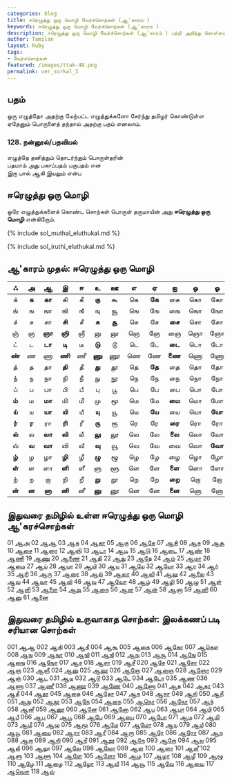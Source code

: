 ```yaml
---  
categories: blog  
title: ஈரெழுத்து ஒரு மொழி வேர்ச்சொற்கள் (ஆ'காரம் )
keywords: ஈரெழுத்து ஒரு மொழி வேர்ச்சொற்கள் (ஆ'காரம் )
description: ஈரெழுத்து ஒரு மொழி வேர்ச்சொற்கள் (ஆ'காரம் ) பற்றி அறிந்து கொள்ளலாம்.  
author: Tamilan  
layout: Ruby  
tags:  
- வேர்ச்சொற்கள்  
featured: /images/ttak-48.png  
permalink: ver_sorkal_3
---  
```


## பதம்  
ஒரு எழுத்தோ அதற்கு மேற்பட்ட எழுத்துக்களோ சேர்ந்து தமிழர் கொண்டுள்ள ஏதேனும் பொருளைத் தந்தால் அதற்கு பதம் எனலாம்.  
  

### 128. நன்னூல்/பதவியல்  
எழுத்தே தனித்தும் தொடர்ந்தும் பொருள்தரின்  
பதமாம் அது பகாப்பதம் பகுபதம் என  
இரு பால் ஆகி இயலும் என்ப  
  

## ஈரெழுத்து ஒரு மொழி  
ஒரே எழுத்துக்களைக் கொண்ட சொற்கள் பொருள் தருமாயின் அது **ஈரெழுத்து ஒரு மொழி** என்கிறோம்.  

{% include sol_muthal_eluthukal.md %}

{% include sol_iruthi_eluthukal.md %}

## ஆ'காரம் முதல்: ஈரெழுத்து ஒரு மொழி

ஃ|**அ**|**ஆ**|இ|ஈ|உ|ஊ|எ|ஏ|ஐ|ஒ|ஓ|ஔ
:-----:|:-----:|:-----:|:-----:|:-----:|:-----:|:-----:|:-----:|:-----:|:-----:|:-----:|:-----:|:-----:
க்|**க**|**கா**|கி|கீ|**கு**|கூ|கெ|**கே**|கை|கொ|கோ|கௌ
ங்|ங|ஙா|ஙி|ஙீ|ஙு|ஙூ|ஙெ|ஙே|ஙை|ஙொ|ஙோ|ஙௌ
ச்|ச|சா|**சி**|சீ|**சு**|**சூ**|செ|சே|**சை**|சொ|சோ|சௌ
ஞ்|ஞ|**ஞா**|**ஞி**|ஞீ|ஞு|ஞூ|ஞெ|ஞே|ஞை|ஞொ|ஞோ|ஞௌ
ட்|ட|**டா**|**டி**|டீ|**டு**|டூ|டெ|டே|**டை**|டொ|டோ|டௌ
**ண்**|ண|ணா|**ணி**|ணீ|**ணு**|ணூ|ணெ|ணே|**ணை**|ணொ|ணோ|ணௌ
த்|த|தா|**தி**|தீ|**து**|தூ|தெ|**தே**|தை|தொ|தோ|தௌ
ந்|ந|நா|நி|நீ|நு|நூ|நெ|நே|நை|நொ|நோ|நௌ
ப்|ப|பா|பி|பீ|பு|பூ|பெ|பே|பை|பொ|போ|பௌ
**ம்**|ம|**மா**|மி|மீ|மு|மூ|மெ|மே|**மை**|மொ|மோ|மௌ
**ய்**|ய|**யா**|**யி**|யீ|**யு**|யூ|யெ|**யே**|யை|யொ|**யோ**|யௌ
**ர்**|**ர**|ரா|**ரி**|ரீ|**ரு**|ரூ|ரெ|ரே|**ரை**|ரொ|ரோ|ரௌ
**ல்**|ல|**லா**|**லி**|லீ|**லு**|லூ|லெ|லே|**லை**|லொ|லோ|லௌ
வ்|**வ**|**வா**|வி|வீ|**வு**|வூ|வெ|வே|வை|வொ|**வோ**|வௌ
**ழ்**|ழ|ழா|**ழி**|ழீ|**ழு**|ழூ|ழெ|ழே|ழை|ழொ|ழோ|ழௌ
**ள்**|ள|ளா|**ளி**|ளீ|ளு|ளூ|ளெ|ளே|**ளை**|ளொ|ளோ|ளௌ
ற்|ற|றா|றி|றீ|**று**|றூ|றெ|றே|**றை**|றொ|றோ|றௌ
**ன்**|**ன**|**னா**|**னி**|னீ|**னு**|னூ|னெ|னே|**னை**|னொ|னோ|னௌ

## இதுவரை தமிழில் உள்ள ஈரெழுத்து ஒரு மொழி ஆ'கரச்சொற்கள்

01 [ஆஅ](https://ta.wiktionary.org/wiki/ஆஅ)
02 [ஆஆ](https://ta.wiktionary.org/wiki/ஆஆ)
03 [ஆக](https://ta.wiktionary.org/wiki/ஆக)
04 [ஆகா](https://ta.wiktionary.org/wiki/ஆகா)
05 [ஆகு](https://ta.wiktionary.org/wiki/ஆகு)
06 [ஆகே](https://ta.wiktionary.org/wiki/ஆகே)
07 [ஆசி](https://ta.wiktionary.org/wiki/ஆசி)
08 [ஆசு](https://ta.wiktionary.org/wiki/ஆசு)
09 [ஆசூ](https://ta.wiktionary.org/wiki/ஆசூ)
10 [ஆசை](https://ta.wiktionary.org/wiki/ஆசை)
11 [ஆஞா](https://ta.wiktionary.org/wiki/ஆஞா)
12 [ஆஞி](https://ta.wiktionary.org/wiki/ஆஞி)
13 [ஆடா](https://ta.wiktionary.org/wiki/ஆடா)
14 [ஆடி](https://ta.wiktionary.org/wiki/ஆடி)
15 [ஆடு](https://ta.wiktionary.org/wiki/ஆடு)
16 [ஆடை](https://ta.wiktionary.org/wiki/ஆடை)
17 [ஆண்](https://ta.wiktionary.org/wiki/ஆண்)
18 [ஆணி](https://ta.wiktionary.org/wiki/ஆணி)
19 [ஆணு](https://ta.wiktionary.org/wiki/ஆணு)
20 [ஆணை](https://ta.wiktionary.org/wiki/ஆணை)
21 [ஆதி](https://ta.wiktionary.org/wiki/ஆதி)
22 [ஆது](https://ta.wiktionary.org/wiki/ஆது)
23 [ஆதே](https://ta.wiktionary.org/wiki/ஆதே)
24 [ஆம்](https://ta.wiktionary.org/wiki/ஆம்)
25 [ஆமா](https://ta.wiktionary.org/wiki/ஆமா)
26 [ஆமை](https://ta.wiktionary.org/wiki/ஆமை)
27 [ஆய்](https://ta.wiktionary.org/wiki/ஆய்)
28 [ஆயா](https://ta.wiktionary.org/wiki/ஆயா)
29 [ஆயி](https://ta.wiktionary.org/wiki/ஆயி)
30 [ஆயு](https://ta.wiktionary.org/wiki/ஆயு)
31 [ஆயே](https://ta.wiktionary.org/wiki/ஆயே)
32 [ஆயோ](https://ta.wiktionary.org/wiki/ஆயோ)
33 [ஆர](https://ta.wiktionary.org/wiki/ஆர)
34 [ஆர்](https://ta.wiktionary.org/wiki/ஆர்)
35 [ஆரி](https://ta.wiktionary.org/wiki/ஆரி)
36 [ஆரு](https://ta.wiktionary.org/wiki/ஆரு)
37 [ஆரை](https://ta.wiktionary.org/wiki/ஆரை)
38 [ஆல்](https://ta.wiktionary.org/wiki/ஆல்)
39 [ஆலா](https://ta.wiktionary.org/wiki/ஆலா)
40 [ஆலி](https://ta.wiktionary.org/wiki/ஆலி)
41 [ஆலு](https://ta.wiktionary.org/wiki/ஆலு)
42 [ஆலை](https://ta.wiktionary.org/wiki/ஆலை)
43 [ஆவ](https://ta.wiktionary.org/wiki/ஆவ)
44 [ஆவா](https://ta.wiktionary.org/wiki/ஆவா)
45 [ஆவி](https://ta.wiktionary.org/wiki/ஆவி)
46 [ஆவு](https://ta.wiktionary.org/wiki/ஆவு)
47 [ஆவோ](https://ta.wiktionary.org/wiki/ஆவோ)
48 [ஆழ்](https://ta.wiktionary.org/wiki/ஆழ்)
49 [ஆழி](https://ta.wiktionary.org/wiki/ஆழி)
50 [ஆழு](https://ta.wiktionary.org/wiki/ஆழு)
51 [ஆள்](https://ta.wiktionary.org/wiki/ஆள்)
52 [ஆளி](https://ta.wiktionary.org/wiki/ஆளி)
53 [ஆளை](https://ta.wiktionary.org/wiki/ஆளை)
54 [ஆறு](https://ta.wiktionary.org/wiki/ஆறு)
55 [ஆறை](https://ta.wiktionary.org/wiki/ஆறை)
56 [ஆன](https://ta.wiktionary.org/wiki/ஆன)
57 [ஆன்](https://ta.wiktionary.org/wiki/ஆன்)
58 [ஆனா](https://ta.wiktionary.org/wiki/ஆனா)
59 [ஆனி](https://ta.wiktionary.org/wiki/ஆனி)
60 [ஆனு](https://ta.wiktionary.org/wiki/ஆனு)
61 [ஆனை](https://ta.wiktionary.org/wiki/ஆனை)
    
##  இதுவரை தமிழில் உருவாகாத சொற்கள்: இலக்கணப் படி சரியான சொற்கள்
    
001 [ஆஆ](https://ta.wiktionary.org/wiki/ஆஆ)
002 [ஆகி](https://ta.wiktionary.org/wiki/ஆகி)
003 [ஆகீ](https://ta.wiktionary.org/wiki/ஆகீ)
004 [ஆகூ](https://ta.wiktionary.org/wiki/ஆகூ)
005 [ஆகை](https://ta.wiktionary.org/wiki/ஆகை)
006 [ஆகோ](https://ta.wiktionary.org/wiki/ஆகோ)
007 [ஆகௌ](https://ta.wiktionary.org/wiki/ஆகௌ)
008 [ஆங](https://ta.wiktionary.org/wiki/ஆங)
009 [ஆஙா](https://ta.wiktionary.org/wiki/ஆஙா)
010 [ஆஙி](https://ta.wiktionary.org/wiki/ஆஙி)
011 [ஆஙீ](https://ta.wiktionary.org/wiki/ஆஙீ)
012 [ஆஙு](https://ta.wiktionary.org/wiki/ஆஙு)
013 [ஆஙூ](https://ta.wiktionary.org/wiki/ஆஙூ)
014 [ஆஙே](https://ta.wiktionary.org/wiki/ஆஙே)
015 [ஆஙை](https://ta.wiktionary.org/wiki/ஆஙை)
016 [ஆஙோ](https://ta.wiktionary.org/wiki/ஆஙோ)
017 [ஆச](https://ta.wiktionary.org/wiki/ஆச)
018 [ஆசா](https://ta.wiktionary.org/wiki/ஆசா)
019 [ஆசீ](https://ta.wiktionary.org/wiki/ஆசீ)
020 [ஆசே](https://ta.wiktionary.org/wiki/ஆசே)
021 [ஆசோ](https://ta.wiktionary.org/wiki/ஆசோ)
022 [ஆஞ](https://ta.wiktionary.org/wiki/ஆஞ)
023 [ஆஞீ](https://ta.wiktionary.org/wiki/ஆஞீ)
024 [ஆஞு](https://ta.wiktionary.org/wiki/ஆஞு)
025 [ஆஞூ](https://ta.wiktionary.org/wiki/ஆஞூ)
026 [ஆஞே](https://ta.wiktionary.org/wiki/ஆஞே)
027 [ஆஞை](https://ta.wiktionary.org/wiki/ஆஞை)
028 [ஆஞோ](https://ta.wiktionary.org/wiki/ஆஞோ)
029 [ஆஞ்](https://ta.wiktionary.org/wiki/ஆஞ்)
030 [ஆட](https://ta.wiktionary.org/wiki/ஆட)
031 [ஆடீ](https://ta.wiktionary.org/wiki/ஆடீ)
032 [ஆடூ](https://ta.wiktionary.org/wiki/ஆடூ)
033 [ஆடே](https://ta.wiktionary.org/wiki/ஆடே)
034 [ஆடோ](https://ta.wiktionary.org/wiki/ஆடோ)
035 [ஆண](https://ta.wiktionary.org/wiki/ஆண)
036 [ஆணா](https://ta.wiktionary.org/wiki/ஆணா)
037 [ஆணீ](https://ta.wiktionary.org/wiki/ஆணீ)
038 [ஆணூ](https://ta.wiktionary.org/wiki/ஆணூ)
039 [ஆணே](https://ta.wiktionary.org/wiki/ஆணே)
040 [ஆணோ](https://ta.wiktionary.org/wiki/ஆணோ)
041 [ஆத](https://ta.wiktionary.org/wiki/ஆத)
042 [ஆதா](https://ta.wiktionary.org/wiki/ஆதா)
043 [ஆதீ](https://ta.wiktionary.org/wiki/ஆதீ)
044 [ஆதூ](https://ta.wiktionary.org/wiki/ஆதூ)
045 [ஆதை](https://ta.wiktionary.org/wiki/ஆதை)
046 [ஆதோ](https://ta.wiktionary.org/wiki/ஆதோ)
047 [ஆந](https://ta.wiktionary.org/wiki/ஆந)
048 [ஆநா](https://ta.wiktionary.org/wiki/ஆநா)
049 [ஆநி](https://ta.wiktionary.org/wiki/ஆநி)
050 [ஆநீ](https://ta.wiktionary.org/wiki/ஆநீ)
051 [ஆநு](https://ta.wiktionary.org/wiki/ஆநு)
052 [ஆநூ](https://ta.wiktionary.org/wiki/ஆநூ)
053 [ஆநே](https://ta.wiktionary.org/wiki/ஆநே)
054 [ஆநை](https://ta.wiktionary.org/wiki/ஆநை)
055 [ஆநொ](https://ta.wiktionary.org/wiki/ஆநொ)
056 [ஆநோ](https://ta.wiktionary.org/wiki/ஆநோ)
057 [ஆந்](https://ta.wiktionary.org/wiki/ஆந்)
058 [ஆனீ](https://ta.wiktionary.org/wiki/ஆனீ)
059 [ஆனூ](https://ta.wiktionary.org/wiki/ஆனூ)
060 [ஆனே](https://ta.wiktionary.org/wiki/ஆனே)
061 [ஆனோ](https://ta.wiktionary.org/wiki/ஆனோ)
062 [ஆப](https://ta.wiktionary.org/wiki/ஆப)
063 [ஆபா](https://ta.wiktionary.org/wiki/ஆபா)
064 [ஆபி](https://ta.wiktionary.org/wiki/ஆபி)
065 [ஆபீ](https://ta.wiktionary.org/wiki/ஆபீ)
066 [ஆபு](https://ta.wiktionary.org/wiki/ஆபு)
067 [ஆபூ](https://ta.wiktionary.org/wiki/ஆபூ)
068 [ஆபே](https://ta.wiktionary.org/wiki/ஆபே)
069 [ஆபை](https://ta.wiktionary.org/wiki/ஆபை)
070 [ஆபோ](https://ta.wiktionary.org/wiki/ஆபோ)
071 [ஆம](https://ta.wiktionary.org/wiki/ஆம)
072 [ஆமி](https://ta.wiktionary.org/wiki/ஆமி)
073 [ஆமீ](https://ta.wiktionary.org/wiki/ஆமீ)
074 [ஆமு](https://ta.wiktionary.org/wiki/ஆமு)
075 [ஆமூ](https://ta.wiktionary.org/wiki/ஆமூ)
076 [ஆமே](https://ta.wiktionary.org/wiki/ஆமே)
077 [ஆமோ](https://ta.wiktionary.org/wiki/ஆமோ)
078 [ஆய](https://ta.wiktionary.org/wiki/ஆய)
079 [ஆயீ](https://ta.wiktionary.org/wiki/ஆயீ)
080 [ஆயூ](https://ta.wiktionary.org/wiki/ஆயூ)
081 [ஆயை](https://ta.wiktionary.org/wiki/ஆயை)
082 [ஆரா](https://ta.wiktionary.org/wiki/ஆரா)
083 [ஆரீ](https://ta.wiktionary.org/wiki/ஆரீ)
084 [ஆரூ](https://ta.wiktionary.org/wiki/ஆரூ)
085 [ஆரே](https://ta.wiktionary.org/wiki/ஆரே)
086 [ஆரோ](https://ta.wiktionary.org/wiki/ஆரோ)
087 [ஆற](https://ta.wiktionary.org/wiki/ஆற)
088 [ஆறா](https://ta.wiktionary.org/wiki/ஆறா)
089 [ஆறி](https://ta.wiktionary.org/wiki/ஆறி)
090 [ஆறீ](https://ta.wiktionary.org/wiki/ஆறீ)
091 [ஆறூ](https://ta.wiktionary.org/wiki/ஆறூ)
092 [ஆறே](https://ta.wiktionary.org/wiki/ஆறே)
093 [ஆறோ](https://ta.wiktionary.org/wiki/ஆறோ)
094 [ஆல](https://ta.wiktionary.org/wiki/ஆல)
095 [ஆலீ](https://ta.wiktionary.org/wiki/ஆலீ)
096 [ஆலூ](https://ta.wiktionary.org/wiki/ஆலூ)
097 [ஆலே](https://ta.wiktionary.org/wiki/ஆலே)
098 [ஆலோ](https://ta.wiktionary.org/wiki/ஆலோ)
099 [ஆள](https://ta.wiktionary.org/wiki/ஆள)
100 [ஆளா](https://ta.wiktionary.org/wiki/ஆளா)
101 [ஆளீ](https://ta.wiktionary.org/wiki/ஆளீ)
102 [ஆளு](https://ta.wiktionary.org/wiki/ஆளு)
103 [ஆளூ](https://ta.wiktionary.org/wiki/ஆளூ)
104 [ஆளே](https://ta.wiktionary.org/wiki/ஆளே)
105 [ஆளோ](https://ta.wiktionary.org/wiki/ஆளோ)
106 [ஆழ](https://ta.wiktionary.org/wiki/ஆழ)
107 [ஆழா](https://ta.wiktionary.org/wiki/ஆழா)
108 [ஆழீ](https://ta.wiktionary.org/wiki/ஆழீ)
109 [ஆழூ](https://ta.wiktionary.org/wiki/ஆழூ)
110 [ஆழே](https://ta.wiktionary.org/wiki/ஆழே)
111 [ஆழை](https://ta.wiktionary.org/wiki/ஆழை)
112 [ஆழோ](https://ta.wiktionary.org/wiki/ஆழோ)
113 [ஆவீ](https://ta.wiktionary.org/wiki/ஆவீ)
114 [ஆவூ](https://ta.wiktionary.org/wiki/ஆவூ)
115 [ஆவே](https://ta.wiktionary.org/wiki/ஆவே)
116 [ஆவை](https://ta.wiktionary.org/wiki/ஆவை)
117 [ஆவௌ](https://ta.wiktionary.org/wiki/ஆவௌ)
118 [ஆவ்](https://ta.wiktionary.org/wiki/ஆவ்)